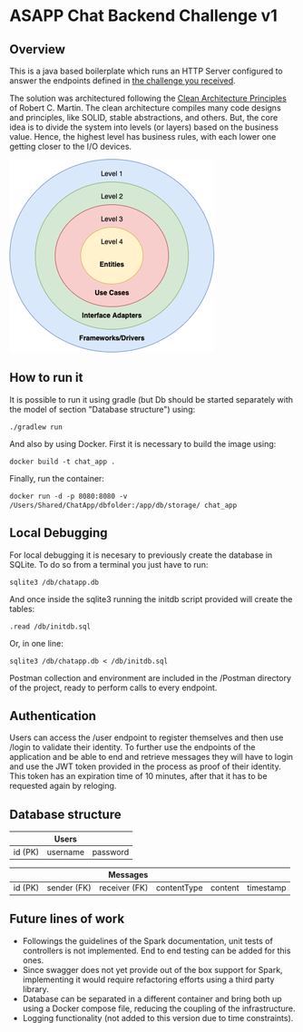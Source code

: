 # ASAPP Chat Backend Challenge v1
## Overview
This is a java based boilerplate which runs an HTTP Server configured to answer the endpoints defined in 
[the challenge you received](https://backend-challenge.asapp.engineering/).

The solution was architectured following the [Clean Architecture Principles](https://blog.cleancoder.com/uncle-bob/2012/08/13/the-clean-architecture.html) of Robert C. Martin. The clean architecture compiles many code designs and principles, like SOLID, stable abstractions, and others. But, the core idea is to divide the system into levels (or layers) based on the business value. Hence, the highest level has business rules, with each lower one getting closer to the I/O devices.

![alt text](media/clean_arch.webp "Clean Architecture")

## How to run it
It is possible to run it using gradle (but Db should be started separately with the model of section "Database structure") using:
```
./gradlew run
```

And also by using Docker. First it is necessary to build the image using:
```
docker build -t chat_app .
```
Finally, run the container:
```
docker run -d -p 8080:8080 -v /Users/Shared/ChatApp/dbfolder:/app/db/storage/ chat_app
```
## Local Debugging
For local debugging it is necesary to previously create the database in SQLite. To do so from a terminal you just have to run:
```
sqlite3 /db/chatapp.db
```
And once inside the sqlite3 running the initdb script provided will create the tables:
```
.read /db/initdb.sql
```
Or, in one line:
```
sqlite3 /db/chatapp.db < /db/initdb.sql
```
Postman collection and environment are included in the /Postman directory of the project, ready to perform calls to every endpoint.

## Authentication
Users can access the /user endpoint to register themselves and then use /login to validate their identity. To further use the endpoints of the application and be able to end and retrieve messages they will have to login and use the JWT token provided in the process as proof of their identity. This token has an expiration time of 10 minutes, after that it has to be requested again by reloging.

## Database structure


|  | Users           |   |
| ------------- |:-------------:| -----:|
|   id (PK)	 |  username    | password|


|        |            |  Messages |     |     |     |
| ------------- |:-------------:| -----:| -----:| -----:| -----:|
| id (PK)      | sender (FK) | receiver (FK) | contentType | content | timestamp |

## Future lines of work

- Followings the guidelines of the Spark documentation, unit tests of controllers is not implemented. End to end testing can be added for this ones.
- Since swagger does not yet provide out of the box support for Spark, implementing it would require refactoring efforts using a third party library.
- Database can be separated in a different container and bring both up using a Docker compose file, reducing the coupling of the infrastructure. 
- Logging functionality (not added to this version due to time constraints).